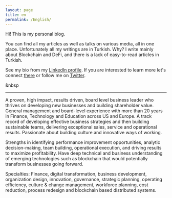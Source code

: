 ```yaml
---
layout: page
title: en
permalink: /English/
---
```

Hi! This is my personal blog. 

You can find all my articles as well as talks on various media, all in one place. Unfortunately all my writings are in Turkish. Why? I write mainly about Blockchain and DeFi, and there is a lack of easy-to-read articles in Turkish. 

See my bio from my [LinkedIn profile](https://www.linkedin.com/in/turansert/). If you are interested to learn more let's connect [there]((https://www.linkedin.com/in/turansert/)) or follow me on [Twitter](https://twitter.com/turansert).

&nbsp


---

A proven, high impact, results driven, board level business leader who thrives on developing new businesses and building shareholder value. General management and board-level experience with more than 20 years in Finance, Technology and Education across US and Europe. A track record of developing effective business strategies and then building sustainable teams, delivering exceptional sales, service and operational results. Passionate about building culture and innovative ways of working.

Strengths in identifying performance improvement opportunities, analytic decision-making, team building, operational execution, and driving results to maximize profitability. Have deep technical and business understanding of emerging technologies such as blockchain that would potentially transform businesses going forward.

Specialties: Finance, digital transformation, business development, organization design, innovation, governance, strategic planning, operating efficiency, culture & change management, workforce planning, cost reduction, process redesign and blockchain based distributed systems. 

